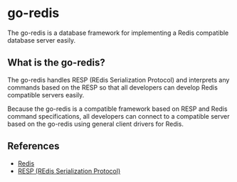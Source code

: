 # go-redis

The go-redis is a database framework for implementing a Redis compatible database server easily.

## What is the go-redis?

The go-redis handles RESP (REdis Serialization Protocol) and interprets any commands based on the RESP so that all developers can develop Redis compatible servers easily.

Because the go-redis is a compatible framework based on RESP and Redis command specifications, all developers can connect to a compatible server based on the go-redis using general client drivers for Redis.

## References

- [Redis](https://redis.io)
- [RESP (REdis Serialization Protocol)](https://github.com/cybergarage/go-redis.git)
